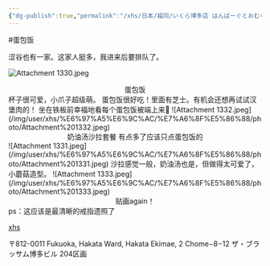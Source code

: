 ```yaml
---
{"dg-publish":true,"permalink":"/xhs/日本/福冈/いくら博多店 はんばーぐとおむらいすのお店/","tags":["rednote","福冈"],"created":"2025-03-20T23:35:45.635+08:00","updated":"2025-03-23T16:28:45.580+08:00"}
---
```


#蛋包饭

涩谷也有一家。这家人挺多，我进来后要排队了。

![Attachment 1330.jpeg](/img/user/xhs/%E6%97%A5%E6%9C%AC/%E7%A6%8F%E5%86%88/photo/Attachment%201330.jpeg)
<center>蛋包饭</center>
杯子很可爱，小爪子超级萌。
蛋包饭很好吃！里面有芝士。有机会还想再试试汉堡肉的！
坐在铁板前幸福地看每个蛋包饭被端上来🥺
![Attachment 1332.jpeg](/img/user/xhs/%E6%97%A5%E6%9C%AC/%E7%A6%8F%E5%86%88/photo/Attachment%201332.jpeg)
<center>奶油汤沙拉套餐 有点多了应该只点蛋包饭的</center>
![Attachment 1331.jpeg](/img/user/xhs/%E6%97%A5%E6%9C%AC/%E7%A6%8F%E5%86%88/photo/Attachment%201331.jpeg)
沙拉感觉一般，奶油汤也是，但做得太可爱了，小蘑菇造型。
![Attachment 1333.jpeg](/img/user/xhs/%E6%97%A5%E6%9C%AC/%E7%A6%8F%E5%86%88/photo/Attachment%201333.jpeg)
<center>贴画again！</center>
ps：这应该是最清晰的戒指遗照了

[xhs](https://www.xiaohongshu.com/explore/672a560a000000003c01fc83?xsec_token=ABD3ui-4sBoQI1Ae4AKTfOp3Cvxu59uiEWh6NHdYJel-c=&xsec_source=pc_user)

〒812-0011 Fukuoka, Hakata Ward, Hakata Ekimae, 2 Chome−8−12 ザ・ブラッサム博多ビル 204区画